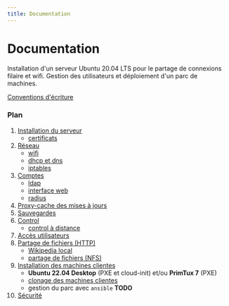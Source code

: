 ```yaml
---
title: Documentation
---
```

# Documentation

Installation d'un serveur Ubuntu 20.04 LTS pour le partage de connexions filaire et wifi. Gestion des utilisateurs et déploiement d'un parc de machines.

[Conventions d'écriture](00-Conventions.md)


### Plan
1. [Installation du serveur](10-Install-serveur.md)
   - [certificats](15-certificats.md)
2. [Réseau](20-Network.md)
   - [wifi](22-network-wifi.md)
   - [dhcp et dns](25-network-dhcp-dns.md)
   - [iptables](28-network-iptables.md)
3. [Comptes](30-Comptes.md)
   - [ldap](32-comptes-ldap.md)
   - [interface web](33-comptes-web.md)
   - [radius](35-comptes-radius.md)
4. [Proxy-cache des mises à jours](40-Proxy-cache-apt.md)
5. [Sauvegardes](50-Sauvegardes.md)
6. [Control](60-Control.md)
   - [control à distance](65-remote-control.md)
7. [Accès utilisateurs](70-Acces-utilisateurs.md)
8. [Partage de fichiers (HTTP)](80-Partage-fichiers-HTTP.md)
   - [Wikipedia local](81-Wikipedia-local.md)
   - [partage de fichiers (NFS)](85-partage-fichiers-NFS.md)
9. [Installation des machines clientes](90-Installation-clients.md)
   - **Ubuntu 22.04 Desktop** (PXE et cloud-init) et/ou **PrimTux 7** (PXE)
   - [clonage des machines clientes](92-clone-clients.md)
   - gestion du parc avec ``ansible`` **TODO**
10. [Sécurité](99-Securite.md)
